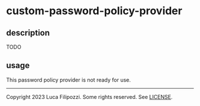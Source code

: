 # custom-password-policy-provider

## description

TODO

## usage

This password policy provider is not ready for use.

---
Copyright 2023 Luca Filipozzi. Some rights reserved. See [LICENSE][license].

[license]: https://github.com/LucaFilipozzi/keycloak-extensions/blob/main/LICENSE.md
